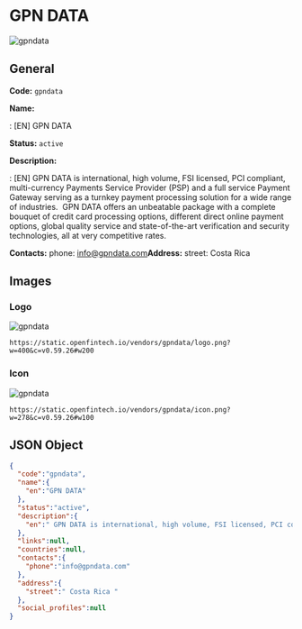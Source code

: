 
# GPN DATA 
![gpndata](https://static.openfintech.io/vendors/gpndata/logo.png?w=400&c=v0.59.26#w200)  

## General 
 
**Code:** `gpndata` 
 
**Name:** 
 
:	[EN] GPN DATA 
 
**Status:** `active` 
 
**Description:** 
 
: [EN]  GPN DATA is international, high volume, FSI licensed, PCI compliant, multi-currency Payments Service Provider (PSP) and a full service Payment Gateway serving as a turnkey payment processing solution for a wide range of industries.  GPN DATA offers an unbeatable package with a complete bouquet of credit card processing options, different direct online payment options, global quality service and state-of-the-art verification and security technologies, all at very competitive rates.  
 
**Contacts:** 
phone: info@gpndata.com**Address:** 
street:  Costa Rica  

## Images 

### Logo 
 
![gpndata](https://static.openfintech.io/vendors/gpndata/logo.png?w=400&c=v0.59.26#w200)  

```
https://static.openfintech.io/vendors/gpndata/logo.png?w=400&c=v0.59.26#w200
```  

### Icon 
 
![gpndata](https://static.openfintech.io/vendors/gpndata/icon.png?w=278&c=v0.59.26#w100)  

```
https://static.openfintech.io/vendors/gpndata/icon.png?w=278&c=v0.59.26#w100
```  

## JSON Object 

```json
{
  "code":"gpndata",
  "name":{
    "en":"GPN DATA"
  },
  "status":"active",
  "description":{
    "en":" GPN DATA is international, high volume, FSI licensed, PCI compliant, multi-currency Payments Service Provider (PSP) and a full service Payment Gateway serving as a turnkey payment processing solution for a wide range of industries.\u00a0 GPN DATA offers an unbeatable package with a complete bouquet of credit card processing options, different direct online payment options, global quality service and state-of-the-art verification and security technologies, all at very competitive rates. "
  },
  "links":null,
  "countries":null,
  "contacts":{
    "phone":"info@gpndata.com"
  },
  "address":{
    "street":" Costa Rica "
  },
  "social_profiles":null
}
```  
